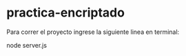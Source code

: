 # practica-encriptado

Para correr el proyecto ingrese la siguiente linea en terminal:

node server.js
